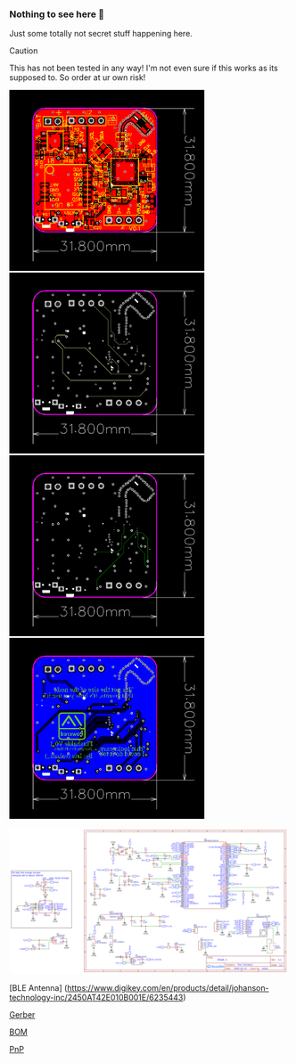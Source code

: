 ### Nothing to see here 👀

Just some totally not secret stuff happening here.


> [!CAUTION]
> This has not been tested in any way! 
> I'm not even sure if this works as its supposed to.
> So order at ur own risk!



<img src="./pics/PCB_nRF52-watch_top.png" width="350"><img src="./pics/PCB_nRF52-watch_inner1.png" width="350">
<img src="./pics/PCB_nRF52-watch_inner2.png" width="350"><img src="./pics/PCB_nRF52-watch_bottom.png" width="350">


<img src="./pics/Schematic_nRF52-watch.png" width="500">


[BLE Antenna] (https://www.digikey.com/en/products/detail/johanson-technology-inc/2450AT42E010B001E/6235443)

[Gerber](./Gerber_nRF52-watch.zip)

[BOM](./BOM_nRF52-watch.csv)

[PnP](./PickAndPlace_nRF52-watch.csv)